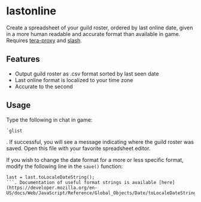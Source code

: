 # lastonline
Create a spreadsheet of your guild roster, ordered by last online date, given in a more human readable and accurate format than available in game. Requires [tera-proxy](https://github.com/meishuu/tera-proxy) and [slash](https://github.com/baldera-mods/slash).

## Features
- Output guild roster as .csv format sorted by last seen date
- Last online format is localized to your time zone
- Accurate to the second

## Usage
Type the following in chat in game:
```
`glist
```
. If successful, you will see a message indicating where the guild roster was saved. Open this file with your favorite spreadsheet editor.

If you wish to change the date format for a more or less specific format, modify the following line in the `save()` function:
```
last = last.toLocaleDateString();
```. Documentation of useful format strings is available [here](https://developer.mozilla.org/en-US/docs/Web/JavaScript/Reference/Global_Objects/Date/toLocaleDateString).
